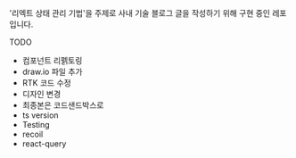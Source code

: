 '리엑트 상태 관리 기법'을 주제로 사내 기술 블로그 글을 작성하기 위해 구현 중인 레포입니다.

TODO
- 컴포넌트 리펡토링
- draw.io 파일 추가
- RTK 코드 수정
- 디자인 변경
- 최종본은 코드샌드박스로
- ts version
- Testing
- recoil
- react-query
